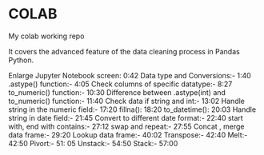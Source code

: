 # COLAB
My colab working repo


It covers the advanced feature of the data cleaning process in Pandas Python.

Enlarge Jupyter Notebook screen: 0:42
Data type and Conversions:-  1:40
.astype() function:-  4:05
Check  columns of specific datatype:- 8:27
to_numeric() function:- 10:30
Difference between .astype(int) and to_numeric() function:- 11:40
Check data if string and int:- 13:02
Handle string in the numeric field:- 17:20
fillna(): 18:20
to_datetime(): 20:03
Handle string in date field:- 21:45
Convert to different date format:- 22:40
start with, end with contains:- 27:12
swap and repeat:- 27:55
Concat , merge data frame:- 29:20
Lookup data frame:- 40:02
Transpose:- 42:40
Melt:- 42:50
Pivort:- 51: 05 
Unstack:- 54:50
Stack:- 57:00
